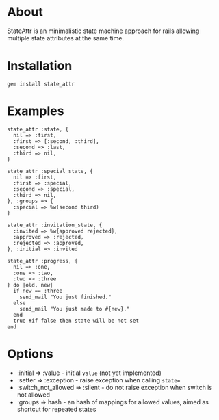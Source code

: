 # About

StateAttr is an minimalistic state machine approach for rails allowing multiple state attributes at the same time.

# Installation

    gem install state_attr

# Examples

    state_attr :state, {
      nil => :first,
      :first => [:second, :third],
      :second => :last,
      :third => nil,
    }

    state_attr :special_state, {
      nil => :first,
      :first => :special,
      :second => :special,
      :third => nil,
    }, :groups => {
      :special => %w(second third)
    }

    state_attr :invitation_state, {
      :invited => %w{approved rejected},
      :approved => :rejected,
      :rejected => :approved,
    }, :initial => :invited

    state_attr :progress, {
      nil => :one,
      :one => :two,
      :two => :three
    } do |old, new|
      if new == :three
        send_mail "You just finished."
      else
        send_mail "You just made to #{new}."
      end
      true #if false then state will be not set
    end

# Options

 - :initial => :value - initial `value` (not yet implemented)
 - :setter => :exception - raise exception when calling `state=`
 - :switch_not_allowed => :silent - do not raise exception when switch is not allowed
 - :groups => hash - an hash of mappings for allowed values, aimed as shortcut for repeated states
 
